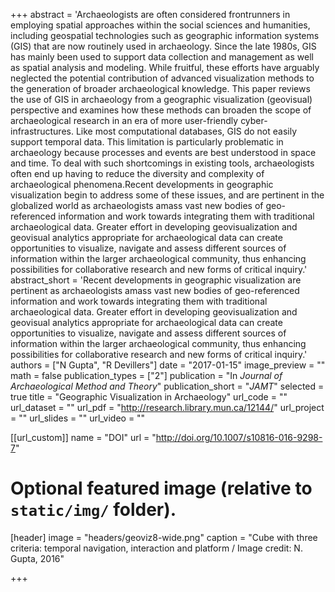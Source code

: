 +++
abstract = 'Archaeologists are often considered frontrunners in employing spatial approaches within the social sciences and humanities, including geospatial technologies such as geographic information systems (GIS) that are now routinely used in archaeology. Since the late 1980s, GIS has mainly been used to support data collection and management as well as spatial analysis and modeling. While fruitful, these efforts have arguably neglected the potential contribution of advanced visualization methods to the generation of broader archaeological knowledge. This paper reviews the use of GIS in archaeology from a geographic visualization (geovisual) perspective and examines how these methods can broaden the scope of archaeological research in an era of more user-friendly cyber-infrastructures. Like most computational databases, GIS do not easily support temporal data. This limitation is particularly problematic in archaeology because processes and events are best understood in space and time. To deal with such shortcomings in existing tools, archaeologists often end up having to reduce the diversity and complexity of archaeological phenomena.Recent developments in geographic visualization begin to address some of these issues, and are pertinent in the globalized world as archaeologists amass vast new bodies of geo-referenced information and work towards integrating them with traditional archaeological data. Greater effort in developing geovisualization and geovisual analytics appropriate for archaeological data can create opportunities to visualize, navigate and assess different sources of information within the larger archaeological community, thus enhancing possibilities for collaborative research and new forms of critical inquiry.'
abstract_short = 'Recent developments in geographic visualization are pertinent as archaeologists amass vast new bodies of geo-referenced information and work towards integrating them with traditional archaeological data. Greater effort in developing geovisualization and geovisual analytics appropriate for archaeological data can create opportunities to visualize, navigate and assess different sources of information within the larger archaeological community, thus enhancing possibilities for collaborative research and new forms of critical inquiry.'
authors = ["N Gupta", "R Devillers"]
date = "2017-01-15"
image_preview = ""
math = false
publication_types = ["2"]
publication = "In *Journal of Archaeological Method and Theory*"
publication_short = "*JAMT*"
selected = true
title = "Geographic Visualization in Archaeology"
url_code = ""
url_dataset = ""
url_pdf = "http://research.library.mun.ca/12144/"
url_project = ""
url_slides = ""
url_video = ""

[[url_custom]]
name = "DOI"
url = "http://doi.org/10.1007/s10816-016-9298-7"

# Optional featured image (relative to `static/img/` folder).
[header]
image = "headers/geoviz8-wide.png"
caption = "Cube with three criteria: temporal navigation, interaction and platform / Image credit: N. Gupta, 2016"


+++

